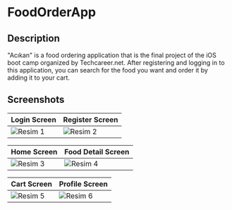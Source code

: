 # FoodOrderApp
## Description
"Acıkan" is a food ordering application that is the final project of the iOS boot camp organized by Techcareer.net. After registering and logging in to this application, you can search for the food you want and order it by adding it to your cart. 
## Screenshots

| Login Screen | Register Screen |
| ------- | ------- |
| ![Resim 1](https://github.com/ezgiik/FoodOrderApp/assets/128503981/34a0bb26-63b6-4b41-afe5-3678e1b44bc6) | ![Resim 2](https://github.com/ezgiik/FoodOrderApp/assets/128503981/644c08e0-197e-42a5-aa8c-ece17e1a0464) |

| Home Screen | Food Detail Screen |
| ------- | ------- |
| ![Resim 3](https://github.com/ezgiik/FoodOrderApp/assets/128503981/c4cca49b-1776-4168-a98e-0132c6bcdcaf) | ![Resim 4](https://github.com/ezgiik/FoodOrderApp/assets/128503981/b7a2478b-6f1c-43ea-b28c-4724514305f6) |

| Cart Screen | Profile Screen |
| ------- | ------- |
| ![Resim 5](https://github.com/ezgiik/FoodOrderApp/assets/128503981/de041df7-4a5b-44bf-983b-839cfe8a65ce) | ![Resim 6](https://github.com/ezgiik/FoodOrderApp/assets/128503981/f271f864-7260-4fa9-b2a8-eb2b2a132b89) |

